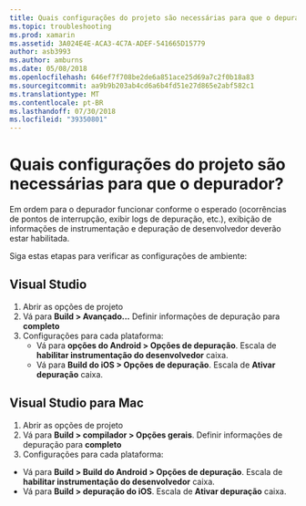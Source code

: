 ```yaml
---
title: Quais configurações do projeto são necessárias para que o depurador?
ms.topic: troubleshooting
ms.prod: xamarin
ms.assetid: 3A024E4E-ACA3-4C7A-ADEF-541665D15779
author: asb3993
ms.author: amburns
ms.date: 05/08/2018
ms.openlocfilehash: 646ef7f708be2de6a851ace25d69a7c2f0b18a83
ms.sourcegitcommit: aa9b9b203ab4cd6a6b4fd51e27d865e2abf582c1
ms.translationtype: MT
ms.contentlocale: pt-BR
ms.lasthandoff: 07/30/2018
ms.locfileid: "39350801"
---
```

# <a name="what-project-settings-are-required-for-the-debugger"></a>Quais configurações do projeto são necessárias para que o depurador?

Em ordem para o depurador funcionar conforme o esperado (ocorrências de pontos de interrupção, exibir logs de depuração, etc.), exibição de informações de instrumentação e depuração de desenvolvedor deverão estar habilitada.

Siga estas etapas para verificar as configurações de ambiente:

## <a name="visual-studio"></a>Visual Studio
1. Abrir as opções de projeto
2. Vá para **Build > Avançado...** Definir informações de depuração para **completo**
3. Configurações para cada plataforma:
   - Vá para **opções do Android > Opções de depuração**. Escala de **habilitar instrumentação do desenvolvedor** caixa.
   - Vá para **Build do iOS > Opções de depuração**. Escala de **Ativar depuração** caixa.

## <a name="visual-studio-for-mac"></a>Visual Studio para Mac
1. Abrir as opções de projeto
2. Vá para **Build > compilador > Opções gerais**. Definir informações de depuração para **completo**
3. Configurações para cada plataforma:
  - Vá para **Build > Build do Android > Opções de depuração**. Escala de **habilitar instrumentação do desenvolvedor** caixa.
  - Vá para **Build > depuração do iOS**. Escala de **Ativar depuração** caixa.

